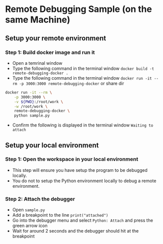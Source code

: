 # Remote Debugging Sample (on the same Machine)

## Setup your remote environment
### Step 1: Build docker image and run it
* Open a temrinal window
* Type the following command in the terminal window
`docker build -t remote-debugging-docker .`
* Type the following command in the terminal window
`docker run -it --rm -p 3000:3000 remote-debugging-docker`
or share dir
```bash
docker run -it --rm \
    -p 3000:3000 \
    -v ${PWD}:/root/work \
    -w /root/work \
    remote-debugging-docker \
    python sample.py
```
* Confirm the following is displayed in the terminal window
`Waiting to attach`

## Setup your local environment
### Step 1: Open the workspace in your local environment
* This step will ensure you have setup the program to be debugged locally.
* You do not to setup the Python environment locally to debug a remote environment.

### Step 2: Attach the debugger
* Open `sample.py`
* Add a breakpoint to the line `print("attached")`
* Go into the debugger menu and select `Python: Attach` and press the green arrow icon
* Wait for around 2 seconds and the debugger should hit at the breakpoint
